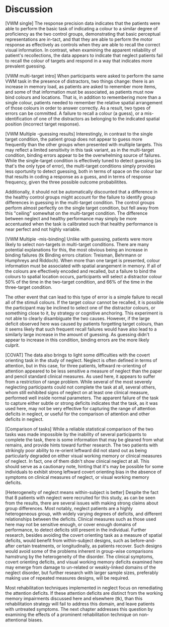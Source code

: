 Discussion
==========

[VWM single] The response precision data indicates that the
patients were able to perform the basic task of indicating a
colour to a similar degree of proficiency as the two control
groups, demonstrating that basic perceptual representations are
in-tact, and that they are able to perform the motor response as
effectively as controls when they are able to recall the correct
visual information. In contrast, when examining the apparent
reliability of patient's recollections, the data appears to
indicate that neglect patients fail to recall the colour of
targets and respond in a way that indicates more prevalent
guessing.



[VWM multi-target intro] When participants were asked to perform the
same VWM task in the presence of distractors, two things change:
there is an increase in memory load, as patients are asked to
remember more items, and some of that information must be
associated, as patients must now bind colours and locations.  That
is, in addition to remembering more than a single colour, patients
needed to remember the relative spatial arrangement of those
colours in order to answer correctly.  As a result, two types of
errors can be committed. A failure to recall a colour (a guess),
or a mis-identification of one of the distractors as belonging to
the indicated spatial position (incorrect target response). 


[VWM Multiple -guessing results] 
Interestingly, in contrast to the single target condition, the
patient group does not appear to guess more frequently than the
other groups when presented with multiple targets. 
This may reflect a limited sensitivity in this task variant, as in the
multi-target condition, binding errors appear to be the
overwhelming source of failures. While the single-target condition
is effectively tuned to detect guessing (as that's the only type
of error), the multi-target conditions simply provides less
oportunity to detect guessing, both in terms of space on the
colour bar that results in coding a response as a guess, 
and in terms of response frequency, given the three
possible outcome probabilitites.

Additionally, it should not be
automatically discounted that a difference in the healthy control groups
might account for the failure to identify group differences in guessing
in the multi-target condition. The control groups perform almost
perfectly on the single target condition, but fell away from this
"ceiling" somewhat on the multi-target condition. The difference between
neglect and healthy performance may simply be more accentuated when the
task is calibrated such that healthy performance is near perfect and not
highly variable.


[VWM Multiple -mis-binding] 
Unlike with guessing, patients were more
likely to select non-targets in multi-target conditions.  There
are many potential explanations for this, the most obvious being 
an increase in binding failures (tk Binding errors citation:
Treisman, Behrmann or Humphreys and Riddoch).
When more than one target is presented, colour information must be
associated with spatial arangement in memory. If all of the colours
are effectively encoded and recalled, but a failure to bind 
the colours to spatial location occurs, participants will select 
a distractor colour 50\% of the time in the two-target condition,
and 66\% of the time in the three-target condition. 

The other event that can lead to this type of error
is a simple failure to recall all of the stimuli colours. If the
target colour cannot be recalled, it is possible the participant
may be inclined to select one of the distractor colours, or something
close to it, by strategy or cognitive anchoring. This
experiment is not able to clearly disambiguate the two causes.  However, if
the large deficit observed here was caused by patients forgetting
target colours, than it seems likely that such frequent recall
failures would have also lead to a similarly large increase in the amount
of guessing. As guessing didn't appear to increase in this condition,
binding errors are the more likely culprit.




[COVAT] The data also brings to light some difficulties with the covert
orienting task in the study of neglect. Neglect is often defined in
terms of attention, but in this case, for three patients, leftward
re-orienting of attention appeared to be less sensitive a measure of
neglect than the paper and pencil standard clinical measures. As used
here, it appears to suffer from a restriction of range problem. While
several of the most severely neglecting participants could not complete
the task at all, several others, whom still exhibited signs of neglect
on at least one clinical measure, performed well inside normal
parameters. The apparent failure of the task to capture either subtle or
strong deficits indicates that the task, as it was used here, may not be
very effective for capturing the range of attention deficits in neglect,
or useful for the comparison of attention and other deficits in neglect.

[Comparison of tasks] While a reliable statistical comparison of the two
tasks was made impossible by the inability of several participants to
complete the task, there is some information that may be gleaned from
what remains, and provide hints toward further research. The two
patients with strikingly poor ability to re-orient leftward did not
stand out as being particularly degraded on either visual working memory
or clinical measures of neglect. In fact, one of them didn't show
clinical neglect at all. This should serve as a cautionary note, hinting
that it's may be possible for some individuals to exhibit strong
leftward covert orienting bias in the absence of symptoms on
clinical measures of neglect, or visual working memory deficits. 

[Heterogeneity of neglect means within-subject is better] Despite the
fact that 8 patients with neglect were recruited for this study, as can
be seen from the results, there are several issues with making strong
claims about group differences. Most notably, neglect patients are a
highly heterogeneous group, with widely varying degrees of deficits, and
different relationships between the deficits. Clinical measures such as
those used here may not be sensitive enough, or cover enough domains of
performance, to detect deficits still present in the individual. Further
research, besides avoiding the covert orienting task as a measure of
spatial deficits, would benefit from within-subject designs, such as
before-and-after certain treatments, or longitudinally, as patients
recover. Such designs would avoid some of the problems inherent in
group-wise comparisons hamstrung by the heterogeneity of the disorder.
The clinical symptoms, covert orienting deficits, and visual working
memory deficits examined here may emerge from damage to un-related or
weakly-linked domains of the neglect disorder, but further research with
larger sample sizes, preferably making use of repeated measures designs,
will be required.

Most rehabilitation techniques implemented in neglect focus on
remediating the attention deficits. If these attention deficits are
distinct from the working memory impairments discussed here and
elsewhere (tk), than this rehabilitation strategy will fail to address
this domain, and leave patients with untreated symptoms. The next
chapter addresses this question by examining the effects of a prominent
rehabilitation technique on non-attentional biases.
